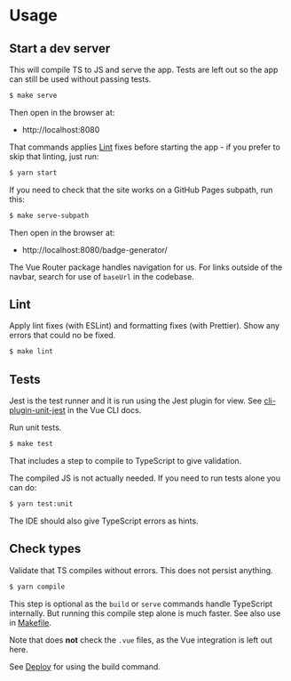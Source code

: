 # Usage


## Start a dev server

This will compile TS to JS and serve the app. Tests are left out so the app can still be used without passing tests.

```sh
$ make serve
```

Then open in the browser at:

- http://localhost:8080

That commands applies [Lint](#lint) fixes before starting the app - if you prefer to skip that linting, just run:

```sh
$ yarn start
```

If you need to check that the site works on a GitHub Pages subpath, run this:

```sh
$ make serve-subpath
```

Then open in the browser at:

- http://localhost:8080/badge-generator/

The Vue Router package handles navigation for us. For links outside of the navbar, search for use of `baseUrl` in the codebase.


## Lint

Apply lint fixes (with ESLint) and formatting fixes (with Prettier). Show any errors that could no be fixed.

```sh
$ make lint
```


## Tests

Jest is the test runner and it is run using the Jest plugin for view. See [cli-plugin-unit-jest](https://cli.vuejs.org/core-plugins/unit-jest.html) in the Vue CLI docs.

Run unit tests.

```sh
$ make test
```

That includes a step to compile to TypeScript to give validation.

The compiled JS is not actually needed. If you need to run tests alone you can do:

```sh
$ yarn test:unit
```

The IDE should also give TypeScript errors as hints.


## Check types

Validate that TS compiles without errors. This does not persist anything.

```sh
$ yarn compile
```

This step is optional as the `build` or `serve` commands handle TypeScript internally. But running this compile step alone is much faster. See also use in [Makefile](/Makefile).

Note that does **not** check the `.vue` files, as the Vue integration is left out here.

See [Deploy](deploy.md) for using the build command.
